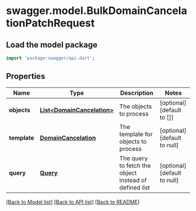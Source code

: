 # swagger.model.BulkDomainCancelationPatchRequest

## Load the model package
```dart
import 'package:swagger/api.dart';
```

## Properties
Name | Type | Description | Notes
------------ | ------------- | ------------- | -------------
**objects** | [**List&lt;DomainCancelation&gt;**](DomainCancelation.md) | The objects to process | [optional] [default to []]
**template** | [**DomainCancelation**](DomainCancelation.md) | The template for objects to process | [optional] [default to null]
**query** | [**Query**](Query.md) | The query to fetch the object instead of defined list | [optional] [default to null]

[[Back to Model list]](../README.md#documentation-for-models) [[Back to API list]](../README.md#documentation-for-api-endpoints) [[Back to README]](../README.md)


